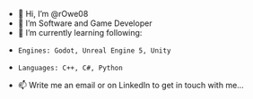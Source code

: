 - 👋 Hi, I’m @rOwe08
- 👀 I’m Software and Game Developer
- 🌱 I’m currently learning following:
-     Engines: Godot, Unreal Engine 5, Unity
-     Languages: C++, C#, Python
- 📫 Write me an email or on LinkedIn to get in touch with me...

<!---
rOwe08/rOwe08 is a ✨ special ✨ repository because its `README.md` (this file) appears on your GitHub profile.
You can click the Preview link to take a look at your changes.
--->
